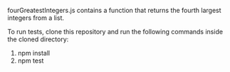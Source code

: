 fourGreatestIntegers.js contains a function that returns the fourth largest integers from a list.

To run tests, clone this repository and run the following commands inside the cloned directory:
  1. npm install
  2. npm test